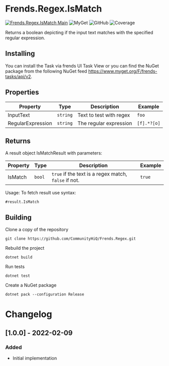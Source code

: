 # Frends.Regex.IsMatch

[![Frends.Regex.IsMatch Main](https://github.com/FrendsPlatform/Frends.Regex/actions/workflows/IsMatch_build_and_test_on_main.yml/badge.svg)](https://github.com/FrendsPlatform/Frends.Regex/actions/workflows/IsMatch_build_and_test_on_main.yml)
![MyGet](https://img.shields.io/myget/frends-tasks/v/Frends.Regex.IsMatch?label=NuGet)
 ![GitHub](https://img.shields.io/github/license/FrendsPlatform/Frends.Regex?label=License)
 ![Coverage](https://app-github-custom-badges.azurewebsites.net/Badge?key=FrendsPlatform/Frends.Regex|Frends.Regex.IsMatch|main)

Returns a boolean depicting if the input text matches with the specified regular expression.

## Installing

You can install the Task via frends UI Task View or you can find the NuGet package from the following NuGet feed
https://www.myget.org/F/frends-tasks/api/v2.

## Properties

| Property          | Type     | Description             | Example     |
| ----------------- | -------- | ----------------------- | ----------- |
| InputText         | `string` | Text to test with regex | `foo`       |
| RegularExpression | `string` | The regular expression  | `[f].*?[o]` |

## Returns

A result object IsMatchResult with parameters:

| Property | Type   | Description                                          | Example |
| -------- | ------ | ---------------------------------------------------- | ------- |
| IsMatch  | `bool` | `true` if the text is a regex match, `false` if not. | `true`  |

Usage:
To fetch result use syntax:

`#result.IsMatch`

## Building

Clone a copy of the repository

`git clone https://github.com/CommunityHiQ/Frends.Regex.git`

Rebuild the project

`dotnet build`

Run tests

`dotnet test`

Create a NuGet package

`dotnet pack --configuration Release`

# Changelog

## [1.0.0] - 2022-02-09
### Added
- Initial implementation